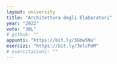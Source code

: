 ```yaml
---
layout: university
title: "Architettura degli Elaboratori"
year: "2022"
voto: "30L"
# github: ""
appunti: "https://bit.ly/3Gbw5Nu"
esercizi: "https://bit.ly/3elcPoM"
# esercitazioni: ""
---
```


